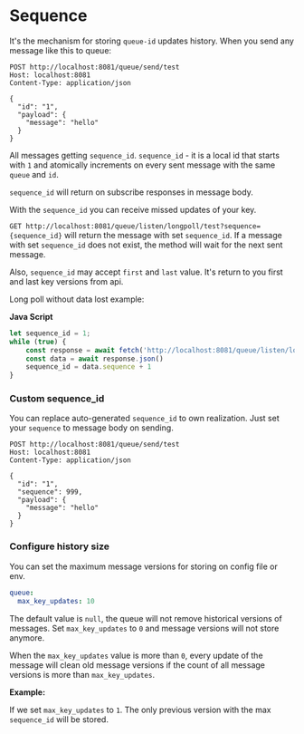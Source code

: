 # Sequence

It's the mechanism for storing `queue-id` updates history.
When you send any message like this to queue:
```http request
POST http://localhost:8081/queue/send/test
Host: localhost:8081
Content-Type: application/json

{
  "id": "1",
  "payload": {
    "message": "hello"
  }
}
```

All messages getting `sequence_id`.
`sequence_id` - it is a local id that starts with `1` and atomically increments on every sent message with the same `queue` and `id`.

`sequence_id` will return on subscribe responses in message body.

With the `sequence_id` you can receive missed updates of your key.

`GET http://localhost:8081/queue/listen/longpoll/test?sequence={sequence_id}` will return the message with set `sequence_id`.
If a message with set `sequence_id` does not exist, the method will wait for the next sent message.

Also, `sequence_id` may accept `first` and `last` value. It's return to you first and last key versions from api.

Long poll without data lost example:

**Java Script**
```js
let sequence_id = 1;
while (true) {
    const response = await fetch('http://localhost:8081/queue/listen/longpoll/test?sequence=' + sequence_id)
    const data = await response.json()
    sequence_id = data.sequence + 1
}
```

### Custom sequence_id
You can replace auto-generated `sequence_id` to own realization.
Just set your `sequence` to message body on sending.
```http request
POST http://localhost:8081/queue/send/test
Host: localhost:8081
Content-Type: application/json

{
  "id": "1",
  "sequence": 999,
  "payload": {
    "message": "hello"
  }
}
```

### Configure history size
You can set the maximum message versions for storing on config file or env.
```yaml
queue:
  max_key_updates: 10
```

The default value is `null`, the queue will not remove historical versions of messages.
Set `max_key_updates` to `0` and message versions will not store anymore.

When the `max_key_updates` value is more than `0`, 
every update of the message will clean old message versions
if the count of all message versions is more than `max_key_updates`.

**Example:**

If we set `max_key_updates` to `1`. 
The only previous version with the max `sequence_id` will be stored.